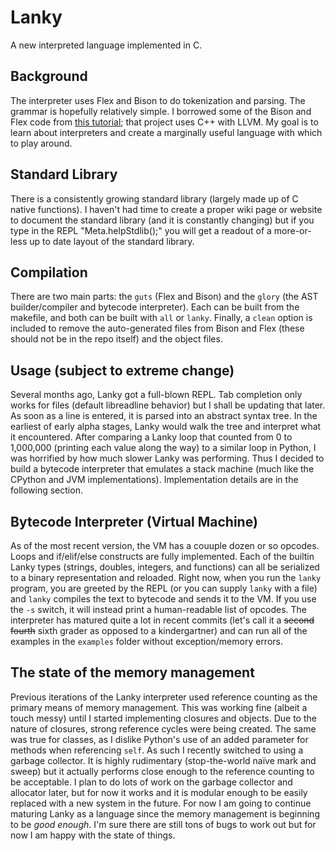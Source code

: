 Lanky
=====

A new interpreted language implemented in C.

## Background
The interpreter uses Flex and Bison to do tokenization and parsing. The grammar is hopefully relatively simple. I borrowed some of the Bison and Flex code from [this tutorial](http://gnuu.org/2009/09/18/writing-your-own-toy-compiler/4/); that project uses C++ with LLVM. My goal is to learn about interpreters and create a marginally useful language with which to play around.

## Standard Library
There is a consistently growing standard library (largely made up of C native functions). I haven't had time to create a proper wiki page or website to document the standard library (and it is constantly changing) but if you type in the REPL "Meta.helpStdlib();" you will get a readout of a more-or-less up to date layout of the standard library.

## Compilation
There are two main parts: the `guts` (Flex and Bison) and the `glory` (the AST builder/compiler and bytecode interpreter). Each can be built from the makefile, and both can be built with `all` or `lanky`. Finally, a `clean` option is included to remove the auto-generated files from Bison and Flex (these should not be in the repo itself) and the object files.

## Usage (subject to extreme change)
Several months ago, Lanky got a full-blown REPL. Tab completion only works for files (default libreadline behavior) but I shall be updating that later. As soon as a line is entered, it is parsed into an abstract syntax tree. In the earliest of early alpha stages, Lanky would walk the tree and interpret what it encountered. After comparing a Lanky loop that counted from 0 to 1,000,000 (printing each value along the way) to a similar loop in Python, I was horrified by how much slower Lanky was performing. Thus I decided to build a bytecode interpreter that emulates a stack machine (much like the CPython and JVM implementations). Implementation details are in the following section.

## Bytecode Interpreter (Virtual Machine)
As of the most recent version, the VM has a couuple dozen or so opcodes. Loops and if/elif/else constructs are fully implemented. Each of the builtin Lanky types (strings, doubles, integers, and functions) can all be serialized to a binary representation and reloaded. Right now, when you run the `lanky` program, you are greeted by the REPL (or you can supply `lanky` with a file) and `lanky` compiles the text to bytecode and sends it to the VM. If you use the `-s` switch, it will instead print a human-readable list of opcodes. The interpreter has matured quite a lot in recent commits (let's call it a ~~second~~ ~~fourth~~ sixth grader as opposed to a kindergartner) and can run all of the examples in the `examples` folder without exception/memory errors.

## The state of the memory management
Previous iterations of the Lanky interpreter used reference counting as the primary means of memory management. This was working fine (albeit a touch messy) until I started implementing closures and objects. Due to the nature of closures, strong reference cycles were being created. The same was true for classes, as I dislike Python's use of an added parameter for methods when referencing `self`. As such I recently switched to using a garbage collector. It is highly rudimentary (stop-the-world naïve mark and sweep) but it actually performs close enough to the reference counting to be acceptable. I plan to do lots of work on the garbage collector and allocator later, but for now it works and it is modular enough to be easily replaced with a new system in the future. For now I am going to continue maturing Lanky as a language since the memory management is beginning to be *good enough*. I'm sure there are still tons of bugs to work out but for now I am happy with the state of things.
